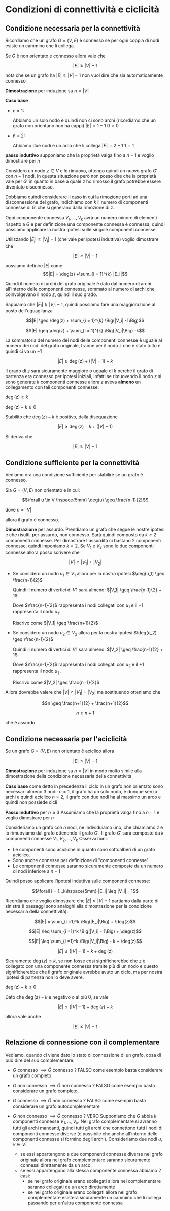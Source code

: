 ﻿# Condizioni di connettività e ciclicità

## Condizione necessaria per la connettività

Ricordiamo che un grafo $G = (V, E)$ è connesso se per ogni coppia di nodi esiste un cammino che li collega.

Se $G$ è non orientato e connesso allora vale che

$$|E| \geq |V|-1$$

nota che se un grafo ha $|E| \geq |V|-1$ non vuol dire che sia automaticamente connesso

**Dimostrazione** per induzione su $n = |V|$

**Caso base**
- n = 1:

	Abbiamo un solo nodo e quindi non ci sono archi (ricordiamo che un grafo non orientano non ha cappi)
$|E| = 1 - 1$
$0 = 0$

- n = 2:

	Abbiamo due nodi e un arco che li collega
$|E| = 2 - 1$
$1 = 1$

**passo induttivo** supponiamo che la proprietà valga fino a $n-1$ e voglio dimostrare per $n$

Considero un nodo $z \in V$ e lo rimuovo, ottengo quindi un nuovo grafo $G'$ con $n-1$ nodi.
In questa situazione però non posso dire che la proprietà vale per $G'$ in quanto in base a quale $z$ ho rimosso il grafo potrebbe essere diventato disconnesso.

Dobbiamo quindi considerare il caso in cui la rimozione porti ad una disconnessione del grafo, Indichiamo con $k$ il numero di componenti connesse di $G'$ che si generano dalla rimozione di $z$.

Ogni componente connessa $V_1, ..., V_k$ avrà un numero minore di elementi rispetto a $G$ e per definizione una componente connessa è connessa, quindi possiamo applicare la nostra ipotesi sulle singole componenti connesse.

Utilizzando $|E_i| \geq| V_i| - 1$ (che vale per ipotesi induttiva) voglio dimostrare che 

$$|E| \geq |V|-1$$

possiamo definire $|E|$ come:
$$|E| = \deg(z) +\sum_{i = 1}^{k} |E_i|$$

Quindi il numero di archi del grafo originale è dato dal numero di archi all'interno delle componenti connesse, sommato al numero di archi che coinvolgevano il nodo $z$, quindi il suo grado.

Sappiamo che $|E_i| \geq |V_i| -1$, quindi possiamo fare una maggiorazione al posto dell'uguaglianza

$$|E| \geq \deg(z) + \sum_{i = 1}^{k} \Big(|V_i| -1\Big)$$

$$|E| \geq \deg(z) + \sum_{i = 1}^{k} \Big(|V_i|\Big) -k$$

La sommatoria del numero dei nodi delle componenti connesse è uguale al numero dei nodi del grafo originale, tranne per il nodo $z$ che è stato tolto e quindi ci va un $-1$

$$|E| \geq \deg(z) + \Big(|V| -1\Big) -k$$

Il grado di $z$ sarà sicuramente maggiore o uguale di $k$ perché il grafo di partenza era connesso per ipotesi iniziali, infatti se rimuovendo il nodo $z$ si sono generate $k$ componenti connesse allora $z$ aveva **almeno** un collegamento con tali componenti connesse.

$\deg(z) \geq k$

$\deg(z) - k \geq 0$

Stabilito che $\deg(z) - k$ è positivo, dalla disequazione

$$|E| \geq \deg(z) -k + \Big(|V| -1\Big)$$

Si deriva che 

$$|E| \geq |V| -1$$


## Condizione sufficiente per la connettività

Vediamo ora una condizione sufficiente per stabilire se un grafo è connesso.

Sia $G = (V, E)$ non orientato e in cui:

$$\forall u \in V \hspace{5mm} \deg(u) \geq \frac{n-1}{2}$$

dove $n = |V|$ 

allora il grafo è connesso.

**Dimostrazione** per assurdo.
Prendiamo un grafo che segue le nostre ipotesi e che risulti, per assurdo, non connesso. Sarà quindi composto da $k \geq 2$ componenti connesse.
Per dimostrare l'assurdità ci bastano 2 componenti connesse, quindi imponiamo $k = 2$.
Se $V_1$ e $V_2$ sono le due componenti connesse allora posso scrivere che

$$|V| \geq |V_1| + |V_2|$$

- Se considero un nodo $u_1 \in V_1$ allora per la nostra ipotesi
	$\deg(u_1) \geq \frac{n-1}{2}$

	Quindi il numero di vertici di $V1$ sarà almeno:
	$|V_1| \geq \frac{n-1}{2} + 1$

	Dove $\frac{n-1}{2}$ rappresenta i nodi collegati con $u_1$ e il $+1$ rappresenta il nodo $u_1$.

	Riscrivo come $|V_1| \geq \frac{n+1}{2}$

- Se considero un nodo $u_2 \in V_2$ allora per la nostra ipotesi
$\deg(u_2) \geq \frac{n-1}{2}$

	Quindi il numero di vertici di $V1$ sarà almeno:
	$|V_2| \geq \frac{n-1}{2} + 1$

	Dove $\frac{n-1}{2}$ rappresenta i nodi collegati con $u_2$ e il $+1$ rappresenta il nodo $u_2$.

	Riscrivo come $|V_2| \geq \frac{n+1}{2}$

Allora dovrebbe valere che $|V| \geq|V_1| + |V_2|$ ma sostituendo otteniamo che 

$$n \geq \frac{n+1}{2} + \frac{n+1}{2}$$

$$n \geq n+1$$

che è assurdo

## Condizione necessaria per l'aciclicità

Se un grafo $G= (V, E)$ non orientato è aciclico allora

$$|E| \leq |V| -1$$

**Dimostrazione** per induzione su $n = |V|$
in modo molto simile alla dimostrazione della condizione necessaria della connettività

**Caso base**
come detto in precedenza il ciclo in un grafo non orientato sono necessari almeno 3 nodi:
$n = 1$, il grafo ha un solo nodo, è dunque senza archi e quindi aciclico
$n = 2$, il grafo con due nodi ha al massimo un arco e quindi non possiede cicli

**Passo induttivo** per $n\geq 3$
Assumiamo che la proprietà valga fino a $n-1$ e voglio dimostrare per $n$

Consideriamo un grafo con $n$ nodi, ne individuiamo uno, che chiamiamo $z$ e lo rimuoviamo dal grafo ottenendo il grafo $G'$.
Il grafo $G'$ sarà composto da $k$ componenti connesse $V_1, V_2, ..., V_k$
Osservazioni:
- Le componenti sono acicliche in quanto sono sottoalberi di un grafo aciclico.
- Sono anche connesse per definizione di "componenti connesse".
- Le componenti connesse saranno sicuramente composte da un numero di nodi inferiore  a $n-1$

Quindi posso applicare l'ipotesi induttiva sulle componenti connesse:


$$\forall i = 1...k\hspace{5mm} |E_i| \leq |V_i| - 1$$

Ricordiamo che voglio dimostrare che $|E| \leq |V| - 1$
partiamo dalla parte di sinistra (i passaggi sono analoghi alla dimostrazione per la condizione necessaria della connettività):

$$|E| = \sum_{i =1}^k \Big(|E_i|\Big) + \deg(z)$$

$$|E| \leq \sum_{i =1}^k \Big(|V_i| - 1\Big) + \deg(z)$$

$$|E| \leq \sum_{i =1}^k \Big(|V_i|\Big) - k + \deg(z)$$

$$|E| \leq (|V| - 1) - k + \deg(z)$$

Sicuramente $\deg(z) \leq k$, se non fosse così significherebbe che $z$ è collegato con una componente connessa tramite più di un nodo e questo significherebbe che il grafo originale avrebbe avuto un ciclo, ma per nostra ipotesi di partenza non lo deve avere.

$\deg(z) -k \leq 0$

Dato che $\deg(z) -k$ è negativo o al più $0$, se vale

$$|E| \leq (|V| - 1) + \deg(z) - k$$

allora vale anche

$$|E| \leq |V| - 1$$

## Relazione di connessione con il complementare

Vediamo, quando ci viene dato lo stato di connessione di un grafo, cosa di può dire del suo complementare:

- $G$ connesso $\implies \bar G$ connesso $?$ FALSO
	come esempio basta considerare un grafo completo.
- $G$ non connesso $\implies \bar G$ non connesso $?$ FALSO
	come esempio basta considerare un grafo completo.

- $G$ connesso $\implies \bar G$ non connesso $?$ FALSO
	come esempio basta considerare un grafo autocomplementare

- $G$ non connesso $\implies \bar G$ connesso $?$ VERO
	Supponiamo che $G$ abbia $k$ componenti connesse $V_1, ..., V_k$.
	Nel grafo complementare si avranno tutti gli archi mancanti, quindi tutti gli archi che connettono tutti i nodi di componenti connesse diverse (è possibile che anche all'interno delle componenti connesse si formino degli archi).
	Consideriamo due nodi $u, v \in V$:
	- se essi appartengono a due componenti connesse diverse nel grafo originale allora nel grafo complementare saranno sicuramente connessi direttamente da un arco.
	- se essi appartengono alla stessa componente connessa abbiamo 2 casi:
		- se nel grafo originale erano scollegati allora nel complementare saranno collegati da un arco direttamente
		- se nel grafo originale erano collegati allora nel grafo complementare esisterà sicuramente un cammino che li collega passando per un'altra componente connessa

